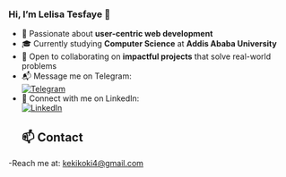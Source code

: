 ### Hi, I’m Lelisa Tesfaye 👋  
- 🎯 Passionate about **user-centric web development**  
- 🎓 Currently studying **Computer Science** at **Addis Ababa University**  
- 🤝 Open to collaborating on **impactful projects** that solve real-world problems  
- 📬 Message me on Telegram:  
  [![Telegram](https://img.shields.io/badge/Telegram-2CA5E0?style=for-the-badge&logo=telegram&logoColor=white)](https://t.me/jejksosow)  
- 🔗 Connect with me on LinkedIn:  
  [![LinkedIn](https://img.shields.io/badge/LinkedIn-blue?logo=linkedin&logoColor=white&style=for-the-badge)](https://www.linkedin.com/in/lelisa-tesfaye-b04328336)
  ## 📫 Contact
-Reach me at: [kekikoki4@gmail.com](mailto📧)
